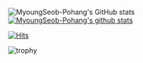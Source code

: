 ![MyoungSeob-Pohang's GitHub stats](https://github-readme-stats.vercel.app/api?username=MyoungSeob-Pohang&show_icons=true&theme=radical)
[![MyoungSeob-Pohang's github stats](https://github-readme-stats.vercel.app/api/top-langs/?username=MyoungSeob-Pohang&show_icons=true&hide_border=true&title_color=004386&icon_color=004386&layout=compact)](https://github.com/MyoungSeob-Pohang)

[![Hits](https://hits.seeyoufarm.com/api/count/incr/badge.svg?url=https%3A%2F%2Fgithub.com%2FMyoungSeob-Pohang%2Fdaily-TIL&count_bg=%2379C83D&title_bg=%23555555&icon=&icon_color=%23E7E7E7&title=hits&edge_flat=false)](https://hits.seeyoufarm.com)

![trophy](https://github-profile-trophy.vercel.app/?username=MyoungSeob-Pohang)

